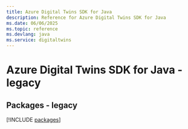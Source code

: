 ```yaml
---
title: Azure Digital Twins SDK for Java
description: Reference for Azure Digital Twins SDK for Java
ms.date: 06/06/2025
ms.topic: reference
ms.devlang: java
ms.service: digitaltwins
---
```

# Azure Digital Twins SDK for Java - legacy
## Packages - legacy
[!INCLUDE [packages](digital-twins-index.md)]